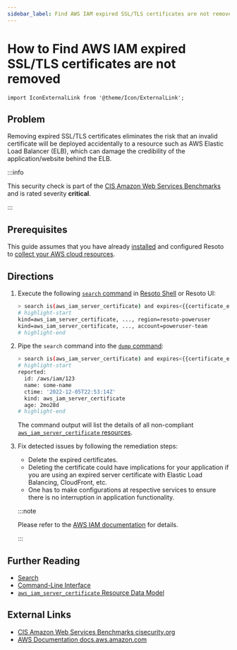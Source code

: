 ```yaml
---
sidebar_label: Find AWS IAM expired SSL/TLS certificates are not removed
---
```


# How to Find AWS IAM expired SSL/TLS certificates are not removed

```mdx-code-block
import IconExternalLink from '@theme/Icon/ExternalLink';
```

## Problem

Removing expired SSL/TLS certificates eliminates the risk that an invalid certificate will be deployed accidentally to a resource such as AWS Elastic Load Balancer (ELB), which can damage the credibility of the application/website behind the ELB.

:::info

This security check is part of the [CIS Amazon Web Services Benchmarks](https://cisecurity.org/benchmark/amazon_web_services) and is rated severity **critical**.

:::

## Prerequisites

This guide assumes that you have already [installed](../../../getting-started/install-resoto/index.md) and configured Resoto to [collect your AWS cloud resources](../../../getting-started/configure-resoto/aws.md).

## Directions

1. Execute the following [`search` command](../../../reference/cli/search-commands/search.md) in [Resoto Shell](../../../reference/components/shell.md) or Resoto UI:

   ```bash
   > search is(aws_iam_server_certificate) and expires<{{certificate_expiration.from_now}}
   # highlight-start
   ​kind=aws_iam_server_certificate, ..., region=resoto-poweruser
   ​kind=aws_iam_server_certificate, ..., account=poweruser-team
   # highlight-end
   ```

2. Pipe the `search` command into the [`dump` command](../../../reference/cli/format-commands/dump.md):

   ```bash
   > search is(aws_iam_server_certificate) and expires<{{certificate_expiration.from_now}} | dump
   # highlight-start
   ​reported:
   ​  id: /aws/iam/123
   ​  name: some-name
   ​  ctime: '2022-12-05T22:53:14Z'
   ​  kind: aws_iam_server_certificate
   ​  age: 2mo28d
   # highlight-end
   ```

   The command output will list the details of all non-compliant [`aws_iam_server_certificate` resources](../../../reference/data-models/aws/index.md#aws_iam_server_certificate).

3. Fix detected issues by following the remediation steps:

   - Delete the expired certificates.
   - Deleting the certificate could have implications for your application if you are using an expired server certificate with Elastic Load Balancing, CloudFront, etc.
   - One has to make configurations at respective services to ensure there is no interruption in application functionality.

   :::note

   Please refer to the [AWS IAM documentation](https://docs.aws.amazon.com/IAM/latest/UserGuide/id_credentials_server-certs.html) for details.

   :::

## Further Reading

- [Search](../../../reference/search/index.md)
- [Command-Line Interface](../../../reference/cli/index.md)
- [`aws_iam_server_certificate` Resource Data Model](../../../reference/data-models/aws/index.md#aws_iam_server_certificate)

## External Links

- [CIS Amazon Web Services Benchmarks <span class="badge badge--secondary">cisecurity.org <IconExternalLink width="10" height="10" /></span>](https://cisecurity.org/benchmark/amazon_web_services)
- [AWS Documentation <span class="badge badge--secondary">docs.aws.amazon.com <IconExternalLink width="10" height="10" /></span>](https://docs.aws.amazon.com/IAM/latest/UserGuide/id_credentials_server-certs.html)
